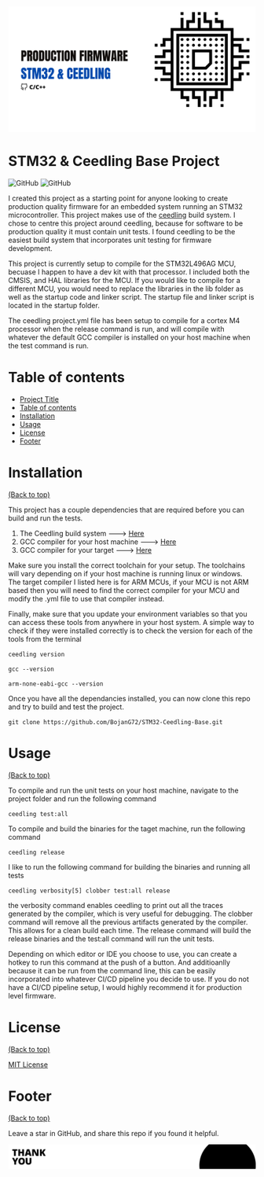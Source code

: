 ![Banner](https://github.com/BojanG72/STM32-Ceedling-Base/blob/main/banner.png)

# STM32 & Ceedling Base Project

![GitHub](https://img.shields.io/github/last-commit/bojang72/stm32-ceedling-base)
![GitHub](https://img.shields.io/github/license/bojang72/STM32-Ceedling-Base)

I created this project as a starting point for anyone looking to create production quality firmware for an embedded system running an STM32
microcontroller. This project makes use of the [ceedling](http://www.throwtheswitch.org/ceedling) build system. I chose to centre this project
around ceedling, because for software to be production quality it must contain unit tests. I found ceedling to be the easiest build system 
that incorporates unit testing for firmware development.

This project is currently setup to compile for the STM32L496AG MCU, becuase I happen to have a dev kit with that processor. I included both the CMSIS, and
HAL libraries for the MCU. If you would like to compile for a different MCU, you would need to replace the libraries in the lib folder as well as the startup code and linker script. The startup file and linker script is located in the startup folder.

The ceedling project.yml file has been setup to compile for a cortex M4 processor when the release command is run, and will compile with whatever the default GCC compiler is
installed on your host machine when the test command is run. 

# Table of contents

- [Project Title](#project-title)
- [Table of contents](#table-of-contents)
- [Installation](#installation)
- [Usage](#usage)
- [License](#license)
- [Footer](#footer)

# Installation
[(Back to top)](#table-of-contents)

This project has a couple dependencies that are required before you can build and run the tests.
1) The Ceedling build system                ---> [Here](http://www.throwtheswitch.org/ceedling)
2) GCC compiler for your host machine       ---> [Here](https://gcc.gnu.org/install/binaries.html)
3) GCC compiler for your target             ---> [Here](https://developer.arm.com/tools-and-software/open-source-software/developer-tools/gnu-toolchain/gnu-rm/downloads)

Make sure you install the correct toolchain for your setup. The toolchains will vary depending on if your host machine is running linux or windows. The target compiler I listed here is for ARM MCUs, if your MCU is not ARM based then you will need to find the correct compiler for your MCU and modify the .yml file to use that compiler instead.

Finally, make sure that you update your environment variables so that you can access these tools from anywhere in your host system. A simple way to check if they were installed correctly is to check the version for each of the tools from the terminal

```
ceedling version
```
```
gcc --version
```
```
arm-none-eabi-gcc --version
```

Once you have all the dependancies installed, you can now clone this repo and try to build and test the project.

```
git clone https://github.com/BojanG72/STM32-Ceedling-Base.git
```

# Usage
[(Back to top)](#table-of-contents)

To compile and run the unit tests on your host machine, navigate to the project folder and run the following command
```
ceedling test:all
```
To compile and build the binaries for the taget machine, run the following command
```
ceedling release
```
I like to run the following command for building the binaries and running all tests
```
ceedling verbosity[5] clobber test:all release
```
the verbosity command enables ceedling to print out all the traces generated by the compiler, which is very useful for debugging. The clobber command will remove all
the previous artifacts generated by the compiler. This allows for a clean build each time. The release command will build the release binaries and the test:all command will run the unit tests.

Depending on which editor or IDE you choose to use, you can create a hotkey to run this command at the push of a button. And additioanlly because it can be run from the command line, this can be easily incorporated into whatever CI/CD pipeline you decide to use. If you do not have a CI/CD pipeline setup, I would highly recommend it for production level firmware.

# License
[(Back to top)](#table-of-contents)

[MIT License](https://github.com/BojanG72/STM32-Ceedling-Base/blob/main/LICENSE)

# Footer
[(Back to top)](#table-of-contents)

Leave a star in GitHub, and share this repo if you found it helpful.


![Footer](https://github.com/BojanG72/STM32-Ceedling-Base/blob/main/footer.png)
